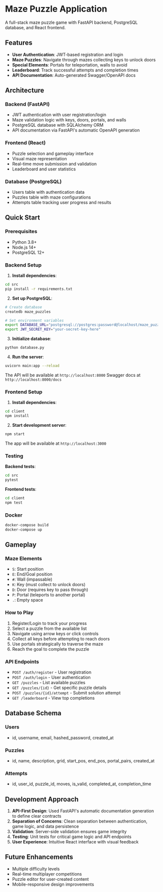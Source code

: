 # Maze Puzzle Application

A full-stack maze puzzle game with FastAPI backend, PostgreSQL database, and React frontend.

## Features

- **User Authentication**: JWT-based registration and login
- **Maze Puzzles**: Navigate through mazes collecting keys to unlock doors
- **Special Elements**: Portals for teleportation, walls to avoid
- **Leaderboard**: Track successful attempts and completion times
- **API Documentation**: Auto-generated Swagger/OpenAPI docs

## Architecture

### Backend (FastAPI)
- JWT authentication with user registration/login
- Maze validation logic with keys, doors, portals, and walls
- PostgreSQL database with SQLAlchemy ORM
- API documentation via FastAPI's automatic OpenAPI generation

### Frontend (React)
- Puzzle selection and gameplay interface
- Visual maze representation
- Real-time move submission and validation
- Leaderboard and user statistics

### Database (PostgreSQL)
- Users table with authentication data
- Puzzles table with maze configurations
- Attempts table tracking user progress and results

## Quick Start

### Prerequisites
- Python 3.8+
- Node.js 14+
- PostgreSQL 12+

### Backend Setup

1. **Install dependencies**:
```bash
cd src
pip install -r requirements.txt
```

2. **Set up PostgreSQL**:
```bash
# Create database
createdb maze_puzzles

# Set environment variables
export DATABASE_URL="postgresql://postgres:password@localhost/maze_puzzles"
export JWT_SECRET_KEY="your-secret-key-here"
```

3. **Initialize database**:
```bash
python database.py
```

4. **Run the server**:
```bash
uvicorn main:app --reload
```

The API will be available at `http://localhost:8000`
Swagger docs at `http://localhost:8000/docs`

### Frontend Setup

1. **Install dependencies**:
```bash
cd client
npm install
```

2. **Start development server**:
```bash
npm start
```

The app will be available at `http://localhost:3000`

### Testing

**Backend tests**:
```bash
cd src
pytest
```

**Frontend tests**:
```bash
cd client
npm test
```
### Docker 
```bash
docker-compose build
docker-compose up
```

## Gameplay

### Maze Elements
- `S`: Start position
- `E`: End/Goal position  
- `#`: Wall (impassable)
- `K`: Key (must collect to unlock doors)
- `D`: Door (requires key to pass through)
- `P`: Portal (teleports to another portal)
- `.`: Empty space

### How to Play
1. Register/Login to track your progress
2. Select a puzzle from the available list
3. Navigate using arrow keys or click controls
4. Collect all keys before attempting to reach doors
5. Use portals strategically to traverse the maze
6. Reach the goal to complete the puzzle

### API Endpoints

- `POST /auth/register` - User registration
- `POST /auth/login` - User authentication  
- `GET /puzzles` - List available puzzles
- `GET /puzzles/{id}` - Get specific puzzle details
- `POST /puzzles/{id}/attempt` - Submit solution attempt
- `GET /leaderboard` - View top completions

## Database Schema

### Users
- id, username, email, hashed_password, created_at

### Puzzles  
- id, name, description, grid, start_pos, end_pos, portal_pairs, created_at

### Attempts
- id, user_id, puzzle_id, moves, is_valid, completed_at, completion_time

## Development Approach

1. **API-First Design**: Used FastAPI's automatic documentation generation to define clear contracts
2. **Separation of Concerns**: Clean separation between authentication, game logic, and data persistence
3. **Validation**: Server-side validation ensures game integrity
4. **Testing**: Unit tests for critical game logic and API endpoints
5. **User Experience**: Intuitive React interface with visual feedback

## Future Enhancements

- Multiple difficulty levels
- Real-time multiplayer competitions
- Puzzle editor for user-created content
- Mobile-responsive design improvements